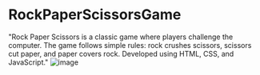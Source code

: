 # RockPaperScissorsGame
"Rock Paper Scissors is a classic game where players challenge the computer. The game follows simple rules: rock crushes scissors, scissors cut paper, and paper covers rock. Developed using HTML, CSS, and JavaScript."
![image](https://github.com/ayocloudi/RockPaperScissorsGame/assets/126922387/7c01e4cf-dfa3-4955-b11b-7a3e0ad380e1)
